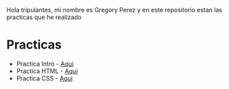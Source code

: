 Hola tripulantes, mi nombre es Gregory Perez y en este repositorio estan las practicas que he realizado 

# Practicas

* Practica Intro - [Aqui](https://github.com/gregory10182/Practicas/tree/main/Practica%20Intro)
* Practica HTML - [Aqui](https://github.com/gregory10182/Practicas/tree/main/Pactica%20html)
* Practica CSS - [Aqui](https://github.com/gregory10182/Practicas/tree/main/Practica%20css)

